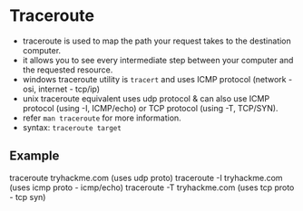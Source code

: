 # Traceroute

- traceroute is used to map the path your request takes to the destination computer.
- it allows you to see every intermediate step between your computer and the requested resource.
- windows traceroute utility is `tracert` and uses ICMP protocol (network - osi, internet - tcp/ip)
- unix traceroute equivalent uses udp protocol & can also use ICMP protocol (using -I, ICMP/echo) or TCP protocol (using -T, TCP/SYN).
- refer `man traceroute` for more information.
- syntax: `traceroute target`

## Example
traceroute tryhackme.com    (uses udp proto)
traceroute -I tryhackme.com (uses icmp proto - icmp/echo)
traceroute -T tryhackme.com (uses tcp proto - tcp syn)
